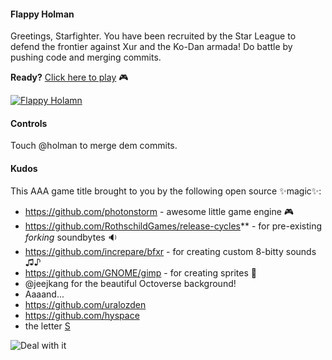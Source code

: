 #### Flappy Holman

Greetings, Starfighter. You have been recruited by the Star League to defend the frontier against Xur and the Ko-Dan armada! Do battle by pushing code and merging commits.

**Ready?** [Click here to play](http://leereilly.net/flappy-holman/) :video_game:

[![Flappy Holamn](gfx/flappy-holman-animation.gif)](http://leereilly.net/flappy-holman/)

#### Controls

Touch @holman to merge dem commits.

#### Kudos

This AAA game title brought to you by the following open source :sparkles:magic:sparkles::

* https://github.com/photonstorm - awesome little game engine :video_game:
* https://github.com/RothschildGames/release-cycles** - for pre-existing *forking* soundbytes :sound:
* https://github.com/increpare/bfxr - for creating custom 8-bitty sounds ♫♪
* https://github.com/GNOME/gimp - for creating sprites :art:
* @jeejkang for the beautiful Octoverse background!
* Aaaand...
 * https://github.com/uralozden
 * https://github.com/hyspace
 * the letter [S](http://www.sesamestreet.org/cms-static/flappy_bert/)

![Deal with it](gfx/deal-with-it.gif)
